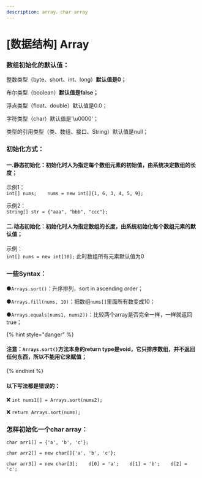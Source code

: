 ```yaml
---
description: array，char array
---
```


# \[数据结构\] Array

### 数组初始化的默认值：

整数类型（byte、short、int、long）**默认值是0；** 

布尔类型（boolean）**默认值是false；** 

浮点类型（float、double）默认值是0.0； 

字符类型（char）默认值是'\u0000'； 

类型的引用类型（类、数组、接口、String）默认值是null；



### 初始化方式： 

#### 一.静态初始化：初始化时人为指定每个数组元素的初始值，由系统决定数组的长度； 

示例1：   
`int[] nums;   
nums = new int[]{1, 6, 3, 4, 5, 9};` 

示例2：  
`String[] str = {"aaa", "bbb", "ccc"};`

#### 二.动态初始化：初始化时人为指定数组的长度，由系统初始化每个数组元素的默认值；

示例：   
`int[] nums = new int[10];` 此时数组所有元素默认值为0



### 一些Syntax：

●`Arrays.sort()`：升序排列，sort in ascending order；

●`Arrays.fill(nums, 10)`：把数组`nums[]`里面所有数变成10；

●`Arrays.equals(nums1, nums2))`：比较两个array是否完全一样，一样就返回true；



{% hint style="danger" %}
#### 注意：`Arrays.sort()`方法本身的return type是void，它只排序数组，并不返回任何东西，所以不能用它来赋值；
{% endhint %}

#### 以下写法都是错误的：

❌   `int nums1[] = Arrays.sort(nums2);`

❌   `return Arrays.sort(nums);`





### 怎样初始化一个char array：

`char arr1[] = {'a', 'b', 'c'};`

`char arr2[] = new char[]{'a', 'b', 'c'};`

`char arr3[] = new char[3];   
d[0] = 'a';   
d[1] = 'b';   
d[2] = 'c';`





